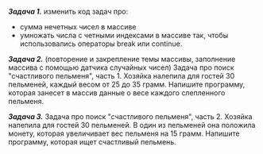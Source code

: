 ***Задача 1.***
изменить код задач про:
- сумма нечетных чисел в массиве
- умножать числа с четными индексами в массиве
так, чтобы использовались операторы break или continue.

***Задача 2.***
(повторение и закрепление темы массивы, заполнение массива с помощью датчика случайных чисел)
Задача про поиск "счастливого пельменя", часть 1.
Хозяйка налепила для гостей 30 пельменей, каждый весом от 25 до 35 грамм.
Напишите программу, которая занесет в массив данные о весе каждого слепленного пельменя.

***Задача 3.***
Задача про поиск "счастливого пельменя", часть 2.
Хозяйка налепила для гостей 30 пельменей. В один из пельменей она положила монету,
которая увеличивает вес пельменя на 15 грамм.
Напишите программу, которая ищет счастливый пельмень.




